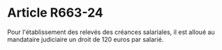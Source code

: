 # Article R663-24

Pour l'établissement des relevés des créances salariales, il est alloué au mandataire judiciaire un droit de 120 euros par salarié.
